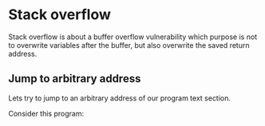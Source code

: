 # Stack overflow

Stack overflow is about a buffer overflow vulnerability which purpose is not to overwrite variables after the buffer, but also overwrite the saved return address.

## Jump to arbitrary address

Lets try to jump to an arbitrary address of our program text section.

Consider this program:
```C

```
